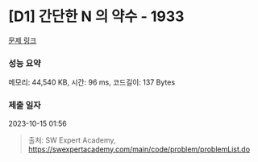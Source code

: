 # [D1] 간단한 N 의 약수 - 1933 

[문제 링크](https://swexpertacademy.com/main/code/problem/problemDetail.do?contestProbId=AV5PhcWaAKIDFAUq) 

### 성능 요약

메모리: 44,540 KB, 시간: 96 ms, 코드길이: 137 Bytes

### 제출 일자

2023-10-15 01:56



> 출처: SW Expert Academy, https://swexpertacademy.com/main/code/problem/problemList.do